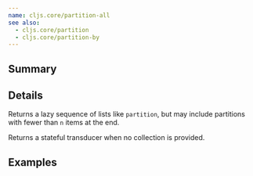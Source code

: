 ```yaml
---
name: cljs.core/partition-all
see also:
  - cljs.core/partition
  - cljs.core/partition-by
---
```


## Summary

## Details

Returns a lazy sequence of lists like `partition`, but may include partitions
with fewer than `n` items at the end.

Returns a stateful transducer when no collection is provided.

## Examples

